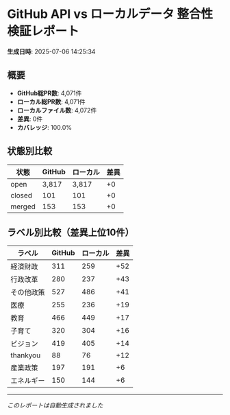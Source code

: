 # GitHub API vs ローカルデータ 整合性検証レポート

**生成日時**: 2025-07-06 14:25:34

## 概要

- **GitHub総PR数**: 4,071件
- **ローカル総PR数**: 4,071件
- **ローカルファイル数**: 4,072件
- **差異**: 0件
- **カバレッジ**: 100.0%

## 状態別比較

| 状態 | GitHub | ローカル | 差異 |
|------|--------|----------|------|
| open | 3,817 | 3,817 | +0 |
| closed | 101 | 101 | +0 |
| merged | 153 | 153 | +0 |

## ラベル別比較（差異上位10件）

| ラベル | GitHub | ローカル | 差異 |
|--------|--------|----------|------|
| 経済財政 | 311 | 259 | +52 |
| 行政改革 | 280 | 237 | +43 |
| その他政策 | 527 | 486 | +41 |
| 医療 | 255 | 236 | +19 |
| 教育 | 466 | 449 | +17 |
| 子育て | 320 | 304 | +16 |
| ビジョン | 419 | 405 | +14 |
| thankyou | 88 | 76 | +12 |
| 産業政策 | 197 | 191 | +6 |
| エネルギー | 150 | 144 | +6 |

---
*このレポートは自動生成されました*